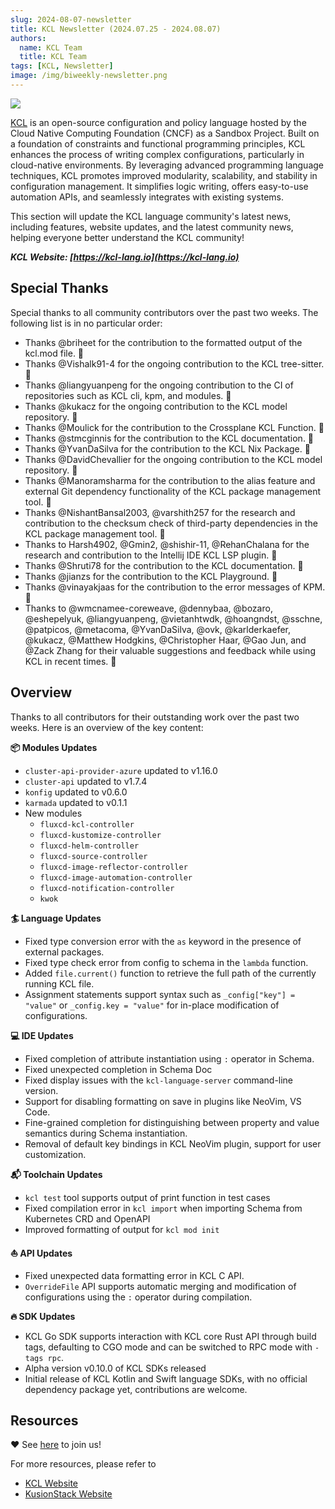 ```yaml
---
slug: 2024-08-07-newsletter
title: KCL Newsletter (2024.07.25 - 2024.08.07)
authors:
  name: KCL Team
  title: KCL Team
tags: [KCL, Newsletter]
image: /img/biweekly-newsletter.png
---
```


![](/img/biweekly-newsletter.png)

[KCL](https://github.com/kcl-lang/kcl) is an open-source configuration and policy language hosted by the Cloud Native Computing Foundation (CNCF) as a Sandbox Project. Built on a foundation of constraints and functional programming principles, KCL enhances the process of writing complex configurations, particularly in cloud-native environments. By leveraging advanced programming language techniques, KCL promotes improved modularity, scalability, and stability in configuration management. It simplifies logic writing, offers easy-to-use automation APIs, and seamlessly integrates with existing systems.

This section will update the KCL language community's latest news, including features, website updates, and the latest community news, helping everyone better understand the KCL community!

**_KCL Website: [https://kcl-lang.io](https://kcl-lang.io)_**

## Special Thanks

Special thanks to all community contributors over the past two weeks. The following list is in no particular order:

- Thanks @briheet for the contribution to the formatted output of the kcl.mod file. 🙌
- Thanks @Vishalk91-4 for the ongoing contribution to the KCL tree-sitter. 🙌
- Thanks @liangyuanpeng for the ongoing contribution to the CI of repositories such as KCL cli, kpm, and modules. 🙌
- Thanks @kukacz for the ongoing contribution to the KCL model repository. 🙌
- Thanks @Moulick for the contribution to the Crossplane KCL Function. 🙌
- Thanks @stmcginnis for the contribution to the KCL documentation. 🙌
- Thanks @YvanDaSilva for the contribution to the KCL Nix Package. 🙌
- Thanks @DavidChevallier for the ongoing contribution to the KCL model repository. 🙌
- Thanks @Manoramsharma for the contribution to the alias feature and external Git dependency functionality of the KCL package management tool. 🙌
- Thanks @NishantBansal2003, @varshith257 for the research and contribution to the checksum check of third-party dependencies in the KCL package management tool. 🙌
- Thanks to Harsh4902, @Gmin2, @shishir-11, @RehanChalana for the research and contribution to the Intellij IDE KCL LSP plugin. 🙌
- Thanks @Shruti78 for the contribution to the KCL documentation. 🙌
- Thanks @jianzs for the contribution to the KCL Playground. 🙌
- Thanks @vinayakjaas for the contribution to the error messages of KPM. 🙌
- Thanks to @wmcnamee-coreweave, @dennybaa, @bozaro, @eshepelyuk, @liangyuanpeng, @vietanhtwdk, @hoangndst, @sschne, @patpicos, @metacoma, @YvanDaSilva, @ovk, @karlderkaefer, @kukacz, @Matthew Hodgkins, @Christopher Haar, @Gao Jun, and @Zack Zhang for their valuable suggestions and feedback while using KCL in recent times. 🙌

## Overview

Thanks to all contributors for their outstanding work over the past two weeks. Here is an overview of the key content:

**📦️ Modules Updates**

- `cluster-api-provider-azure` updated to v1.16.0
- `cluster-api` updated to v1.7.4
- `konfig` updated to v0.6.0
- `karmada` updated to v0.1.1
- New modules
  - `fluxcd-kcl-controller`
  - `fluxcd-kustomize-controller`
  - `fluxcd-helm-controller`
  - `fluxcd-source-controller`
  - `fluxcd-image-reflector-controller`
  - `fluxcd-image-automation-controller`
  - `fluxcd-notification-controller`
  - `kwok`

**🏄 Language Updates**

- Fixed type conversion error with the `as` keyword in the presence of external packages.
- Fixed type check error from config to schema in the `lambda` function.
- Added `file.current()` function to retrieve the full path of the currently running KCL file.
- Assignment statements support syntax such as `_config["key"] = "value"` or `_config.key = "value"` for in-place modification of configurations.

**💻 IDE Updates**

- Fixed completion of attribute instantiation using `:` operator in Schema.
- Fixed unexpected completion in Schema Doc
- Fixed display issues with the `kcl-language-server` command-line version.
- Support for disabling formatting on save in plugins like NeoVim, VS Code.
- Fine-grained completion for distinguishing between property and value semantics during Schema instantiation.
- Removal of default key bindings in KCL NeoVim plugin, support for user customization.

**📬️ Toolchain Updates**

- `kcl test` tool supports output of print function in test cases
- Fixed compilation error in `kcl import` when importing Schema from Kubernetes CRD and OpenAPI
- Improved formatting of output for `kcl mod init`

**⛵️ API Updates**

- Fixed unexpected data formatting error in KCL C API.
- `OverrideFile` API supports automatic merging and modification of configurations using the `:` operator during compilation.

**🔥 SDK Updates**

- KCL Go SDK supports interaction with KCL core Rust API through build tags, defaulting to CGO mode and can be switched to RPC mode with `-tags rpc`.
- Alpha version v0.10.0 of KCL SDKs released
- Initial release of KCL Kotlin and Swift language SDKs, with no official dependency package yet, contributions are welcome.

## Resources

❤️ See [here](https://github.com/kcl-lang/community) to join us!

For more resources, please refer to

- [KCL Website](https://kcl-lang.io/)
- [KusionStack Website](https://kusionstack.io/)
